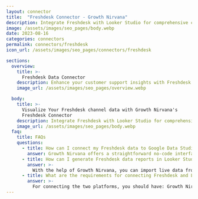 ```yaml
---
layout: connector
title:  "Freshdesk Connector - Growth Nirvana"
description: Integrate Freshdesk with Looker Studio for comprehensive customer support analytics that guide your support strategies.
image: /assets/images/seo_pages/body.webp
date: 2023-08-16
categories: connectors
permalink: connectors/freshdesk
icon_url: /assets/images/seo_pages/connectors/freshdesk

sections:
  overview:
    title: >-
      Freshdesk Data Connector
    description: Enhance your customer support insights with Freshdesk integration. Seamlessly merge customer interaction data from Freshdesk with Looker Studio's analytical capabilities, unlocking insights that shape customer support strategies, agent performance, and operational excellence.
    image_url: /assets/images/seo_pages/overview.webp

  body:
    title: >-
      Visualize Your Freshdesk channel data with Growth Nirvana's
      Freshdesk Connector
    description: Integrate Freshdesk with Looker Studio for comprehensive customer support analytics that guide your support strategies.
    image_url: /assets/images/seo_pages/body.webp
  faq:
    title: FAQs
    questions:
      - title: How can I connect my Freshdesk data to Google Data Studio/Looker Studio?
        answer: Growth Nirvana offers a straightforward no-code interface to connect to Freshdesk data sources.
      - title: How can I generate Freshdesk data reports in Looker Studio?
        answer: >-
          With the help of Growth Nirvana, you can import live data from Freshdesk into Looker Studio. These data can be viewed in charts, tables, and dashboards to generate branded reports that can be shared instantly.
      - title: What are the requirements for connecting Freshdesk and Looker Studio?
        answer: >-
          For connecting the two platforms, you should have: Growth Nirvana Account and Freshdesk Ads Account
---
```

